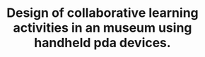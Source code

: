 ---
id: master2
professor: "Konstantinos Chorianopoulos"
title: "Design of collaborative learning activities in an museum using handheld pda devices."
tag: "#hcivisualization"
---